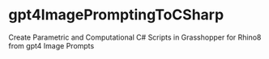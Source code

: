 # gpt4ImagePromptingToCSharp
Create Parametric and Computational C# Scripts in Grasshopper for Rhino8 from gpt4 Image Prompts
